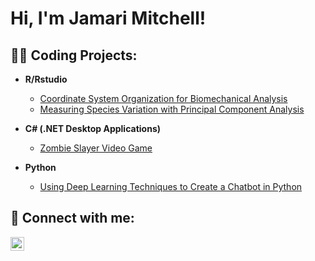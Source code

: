 <h1>Hi, I'm Jamari Mitchell! </h1>

<h2>👨‍💻 Coding Projects:</h2>

- <b>R/Rstudio</b>
  - [Coordinate System Organization for Biomechanical Analysis](https://github.com/yaboijams/Coordinate-System-Organization-for-Biomechanical-Analysis/blob/main/README.md)
  - [Measuring Species Variation with Principal Component Analysis](https://github.com/yaboijams/Measuring-Variation-with-Principal-Component-Analysis)
- <b>C# (.NET Desktop Applications)</b>
  - [Zombie Slayer Video Game](https://github.com/yaboijams/Zombie-Slayer-Unity-Project)

- <b>Python</b>
  - [Using Deep Learning Techniques to Create a Chatbot in Python](https://github.com/yaboijams/Chat-Bot)

<h2> 🤳 Connect with me:</h2>


[<img align="left" alt="JamariMitchell | LinkedIn" width="22px" src="https://cdn.jsdelivr.net/npm/simple-icons@v3/icons/linkedin.svg" />][linkedin]



[linkedin]: https://www.linkedin.com/in/jamari-mitchell-5217bb23a/

<!--
**joshmadakor1/joshmadakor1** is a ✨ _special_ ✨ repository because its `README.md` (this file) appears on your GitHub profile.

Here are some ideas to get you started:

- 🔭 I’m currently working on ...
- 🌱 I’m currently learning ...
- 👯 I’m looking to collaborate on ...
- 🤔 I’m looking for help with ...
- 💬 Ask me about ...
- 📫 How to reach me: ...
- 😄 Pronouns: ...
- ⚡ Fun fact: ...
-->
